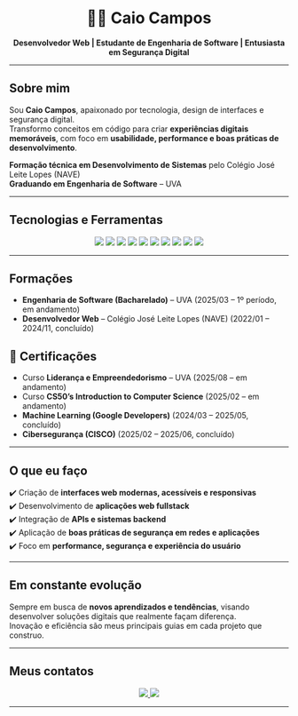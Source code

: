 <h1 align="center">👨‍💻 Caio Campos</h1>
<p align="center">
  <b>Desenvolvedor Web | Estudante de Engenharia de Software | Entusiasta em Segurança Digital</b>
</p>

---

##  Sobre mim  
Sou **Caio Campos**, apaixonado por tecnologia, design de interfaces e segurança digital.  
Transformo conceitos em código para criar **experiências digitais memoráveis**, com foco em **usabilidade, performance e boas práticas de desenvolvimento**.  

 **Formação técnica em Desenvolvimento de Sistemas** pelo Colégio José Leite Lopes (NAVE)  
 **Graduando em Engenharia de Software** – UVA  

---

##  Tecnologias e Ferramentas  

<p align="center">
  <img src="https://img.shields.io/badge/Python-000000?style=for-the-badge&logo=python&logoColor=3776AB&logoWidth=25"/>
  <img src="https://img.shields.io/badge/HTML5-000000?style=for-the-badge&logo=html5&logoColor=E34F26&logoWidth=25"/>
  <img src="https://img.shields.io/badge/CSS3-000000?style=for-the-badge&logo=css3&logoColor=1572B6&logoWidth=25"/>
  <img src="https://img.shields.io/badge/JavaScript-000000?style=for-the-badge&logo=javascript&logoColor=F7DF1E&logoWidth=25"/>
  <img src="https://img.shields.io/badge/TypeScript-000000?style=for-the-badge&logo=typescript&logoColor=3178C6&logoWidth=25"/>
  <img src="https://img.shields.io/badge/React-000000?style=for-the-badge&logo=react&logoColor=61DAFB&logoWidth=25"/>
  <img src="https://img.shields.io/badge/Node.js-000000?style=for-the-badge&logo=nodedotjs&logoColor=339933&logoWidth=25"/>
  <img src="https://img.shields.io/badge/MySQL-000000?style=for-the-badge&logo=mysql&logoColor=4479A1&logoWidth=25"/>
  <img src="https://img.shields.io/badge/Git-000000?style=for-the-badge&logo=git&logoColor=F05032&logoWidth=25"/>
  <img src="https://img.shields.io/badge/GitHub-000000?style=for-the-badge&logo=github&logoColor=FFFFFF&logoWidth=25"/>
</p>

---

##  Formações  
- **Engenharia de Software (Bacharelado)** – UVA (2025/03 – 1º período, em andamento)  
- **Desenvolvedor Web** – Colégio José Leite Lopes (NAVE) (2022/01 – 2024/11, concluído)  

## 📜 Certificações  
- Curso **Liderança e Empreendedorismo** – UVA (2025/08 – em andamento)  
- Curso **CS50’s Introduction to Computer Science** (2025/02 – em andamento)  
- **Machine Learning (Google Developers)** (2024/03 – 2025/05, concluído)  
- **Cibersegurança (CISCO)** (2025/02 – 2025/06, concluído)  

---

##  O que eu faço  
✔️ Criação de **interfaces web modernas, acessíveis e responsivas**  
✔️ Desenvolvimento de **aplicações web fullstack**  
✔️ Integração de **APIs e sistemas backend**  
✔️ Aplicação de **boas práticas de segurança em redes e aplicações**  
✔️ Foco em **performance, segurança e experiência do usuário**  

---

## Em constante evolução  
Sempre em busca de **novos aprendizados e tendências**, visando desenvolver soluções digitais que realmente façam diferença.  
Inovação e eficiência são meus principais guias em cada projeto que construo.  

---

##  Meus contatos  

<p align="center">
  <a href="https://www.linkedin.com/in/caio-ds-campos">
    <img src="https://img.shields.io/badge/LinkedIn-0077B5?style=for-the-badge&logo=linkedin&logoColor=white"/>
  </a>
  <a href="mailto:caiocampos1009@gmail.com">
    <img src="https://img.shields.io/badge/Email-caiocampos1009%40gmail.com-red?style=for-the-badge&logo=gmail&logoColor=white"/>
  </a>
</p>

---


